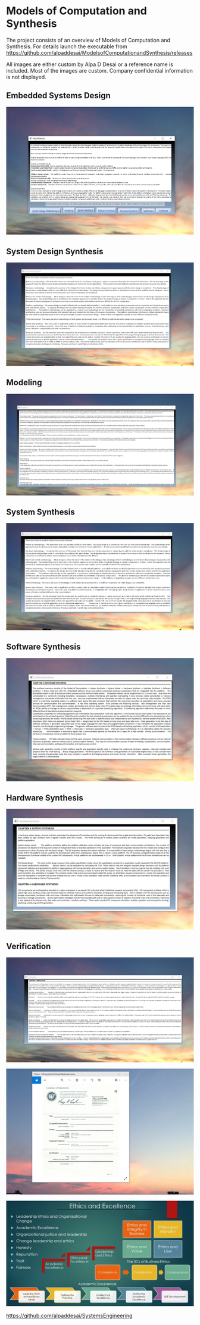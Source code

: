 # Models of Computation and Synthesis

The project consists of an overview of Models of Computation and Synthesis. For details launch the executable from https://github.com/alpaddesai/ModelsofComputationandSynthesis/releases

All images are either custom by Alpa D Desai or a reference name is included. Most of the images are custom. Company confidential information is not displayed.

## Embedded Systems Design 
![image](EmbeddedSystem.png)

## System Design Synthesis
![image](SystemDesignSynthesis.png)

## Modeling
![image](Modeling.png)

## System Synthesis
![image](SystemSynthesis.png)

## Software Synthesis
![image](SoftwareSynthesis.png)

## Hardware Synthesis
![image](HardwareSynthesis.png)

## Verification 
![image](Verification.png)

![image](USCopyrightCertificate.png)

![image](Ethics.jpg)

https://github.com/alpaddesai/SystemsEngineering
